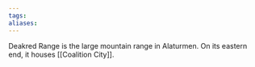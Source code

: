 ```yaml
---
tags:
aliases:
---
```


Deakred Range is the large mountain range in Alaturmen. On its eastern end, it houses [[Coalition City]]. 